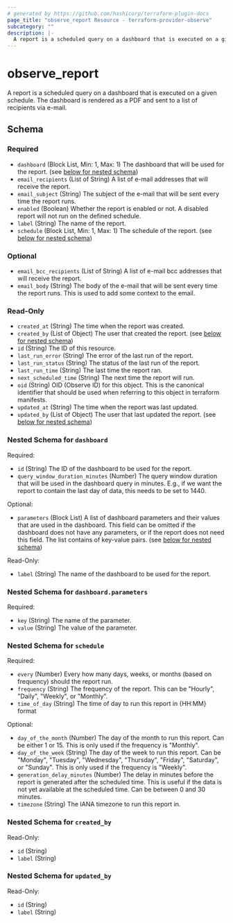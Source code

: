 ```yaml
---
# generated by https://github.com/hashicorp/terraform-plugin-docs
page_title: "observe_report Resource - terraform-provider-observe"
subcategory: ""
description: |-
  A report is a scheduled query on a dashboard that is executed on a given schedule. The dashboard is rendered as a PDF and sent to a list of recipients via e-mail.
---
```

# observe_report

A report is a scheduled query on a dashboard that is executed on a given schedule. The dashboard is rendered as a PDF and sent to a list of recipients via e-mail.

<!-- schema generated by tfplugindocs -->
## Schema

### Required

- `dashboard` (Block List, Min: 1, Max: 1) The dashboard that will be used for the report. (see [below for nested schema](#nestedblock--dashboard))
- `email_recipients` (List of String) A list of e-mail addresses that will receive the report.
- `email_subject` (String) The subject of the e-mail that will be sent every time the report runs.
- `enabled` (Boolean) Whether the report is enabled or not. A disabled report will not run on the defined schedule.
- `label` (String) The name of the report.
- `schedule` (Block List, Min: 1, Max: 1) The schedule of the report. (see [below for nested schema](#nestedblock--schedule))

### Optional

- `email_bcc_recipients` (List of String) A list of e-mail bcc addresses that will receive the report.
- `email_body` (String) The body of the e-mail that will be sent every time the report runs. This is used to add some context to the email.

### Read-Only

- `created_at` (String) The time when the report was created.
- `created_by` (List of Object) The user that created the report. (see [below for nested schema](#nestedatt--created_by))
- `id` (String) The ID of this resource.
- `last_run_error` (String) The error of the last run of the report.
- `last_run_status` (String) The status of the last run of the report.
- `last_run_time` (String) The last time the report ran.
- `next_scheduled_time` (String) The next time the report will run.
- `oid` (String) OID (Observe ID) for this object. This is the canonical identifier that
should be used when referring to this object in terraform manifests.
- `updated_at` (String) The time when the report was last updated.
- `updated_by` (List of Object) The user that last updated the report. (see [below for nested schema](#nestedatt--updated_by))

<a id="nestedblock--dashboard"></a>
### Nested Schema for `dashboard`

Required:

- `id` (String) The ID of the dashboard to be used for the report.
- `query_window_duration_minutes` (Number) The query window duration that will be used in the dashboard query in minutes.
E.g., if we want the report to contain the last day of data, this needs to be set to 1440.

Optional:

- `parameters` (Block List) A list of dashboard parameters and their values that are used in the dashboard.
This field can be omitted if the dashboard does not have any parameters, or if the report does not need this field.
The list contains of key-value pairs. (see [below for nested schema](#nestedblock--dashboard--parameters))

Read-Only:

- `label` (String) The name of the dashboard to be used for the report.

<a id="nestedblock--dashboard--parameters"></a>
### Nested Schema for `dashboard.parameters`

Required:

- `key` (String) The name of the parameter.
- `value` (String) The value of the parameter.



<a id="nestedblock--schedule"></a>
### Nested Schema for `schedule`

Required:

- `every` (Number) Every how many days, weeks, or months (based on frequency) should the report run.
- `frequency` (String) The frequency of the report. This can be "Hourly", "Daily", "Weekly", or "Monthly".
- `time_of_day` (String) The time of day to run this report in {HH:MM} format

Optional:

- `day_of_the_month` (Number) The day of the month to run this report. Can be either 1 or 15.
This is only used if the frequency is "Monthly".
- `day_of_the_week` (String) The day of the week to run this report. Can be "Monday", "Tuesday", "Wednesday", "Thursday", "Friday", "Saturday", or "Sunday".
This is only used if the frequency is "Weekly".
- `generation_delay_minutes` (Number) The delay in minutes before the report is generated after the scheduled time.
This is useful if the data is not yet available at the scheduled time.
Can be between 0 and 30 minutes.
- `timezone` (String) The IANA timezone to run this report in.


<a id="nestedatt--created_by"></a>
### Nested Schema for `created_by`

Read-Only:

- `id` (String)
- `label` (String)


<a id="nestedatt--updated_by"></a>
### Nested Schema for `updated_by`

Read-Only:

- `id` (String)
- `label` (String)

